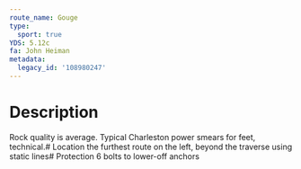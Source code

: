 ```yaml
---
route_name: Gouge
type:
  sport: true
YDS: 5.12c
fa: John Heiman
metadata:
  legacy_id: '108980247'
---
```

# Description
Rock quality is average. Typical Charleston power smears for feet, technical.# Location
the furthest route on the left, beyond the traverse using static lines# Protection
6 bolts to lower-off anchors